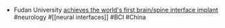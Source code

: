 - Fudan University [achieves the world's first brain/spine interface implant](https://www.fudan.edu.cn/en/2025/0305/c344a144344/page.htm) #neurology #[[neural interfaces]] #BCI #China
